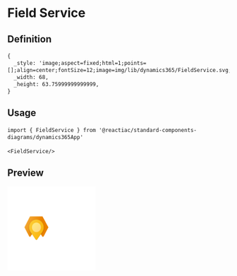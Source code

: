# Field Service

## Definition

```
{
  _style: 'image;aspect=fixed;html=1;points=[];align=center;fontSize=12;image=img/lib/dynamics365/FieldService.svg;strokeColor=none;',
  _width: 68,
  _height: 63.75999999999999,
}
```

## Usage

```
import { FieldService } from '@reactiac/standard-components-diagrams/dynamics365App'

<FieldService/>
```

## Preview

<img src="./field-service.png" width="200"/>
